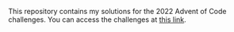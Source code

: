 This repository contains my solutions for the 2022 Advent of Code challenges. You can access the challenges at [this link](https://adventofcode.com/2022).